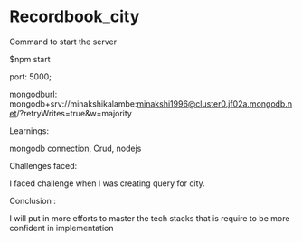 # Recordbook_city

Command to start the server

$npm start

port: 5000;

mongodburl: mongodb+srv://minakshikalambe:minakshi1996@cluster0.jf02a.mongodb.net/?retryWrites=true&w=majority

Learnings:

 mongodb connection, Crud, nodejs

Challenges faced:

I faced challenge when I was creating query for city.

Conclusion :

I will put in more efforts to master the tech stacks that is require to be more confident in implementation
